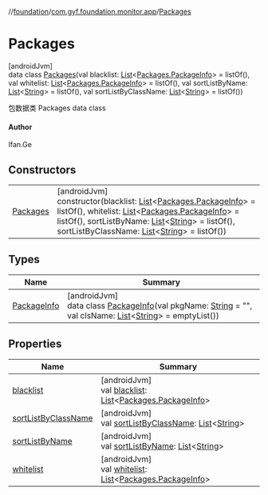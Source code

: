 //[foundation](../../../index.md)/[com.gyf.foundation.monitor.app](../index.md)/[Packages](index.md)

# Packages

[androidJvm]\
data class [Packages](index.md)(val blacklist: [List](https://kotlinlang.org/api/core/kotlin-stdlib/kotlin.collections/-list/index.html)&lt;[Packages.PackageInfo](-package-info/index.md)&gt; = listOf(), val whitelist: [List](https://kotlinlang.org/api/core/kotlin-stdlib/kotlin.collections/-list/index.html)&lt;[Packages.PackageInfo](-package-info/index.md)&gt; = listOf(), val sortListByName: [List](https://kotlinlang.org/api/core/kotlin-stdlib/kotlin.collections/-list/index.html)&lt;[String](https://kotlinlang.org/api/core/kotlin-stdlib/kotlin/-string/index.html)&gt; = listOf(), val sortListByClassName: [List](https://kotlinlang.org/api/core/kotlin-stdlib/kotlin.collections/-list/index.html)&lt;[String](https://kotlinlang.org/api/core/kotlin-stdlib/kotlin/-string/index.html)&gt; = listOf())

包数据类 Packages data class

#### Author

Ifan.Ge

## Constructors

| | |
|---|---|
| [Packages](-packages.md) | [androidJvm]<br>constructor(blacklist: [List](https://kotlinlang.org/api/core/kotlin-stdlib/kotlin.collections/-list/index.html)&lt;[Packages.PackageInfo](-package-info/index.md)&gt; = listOf(), whitelist: [List](https://kotlinlang.org/api/core/kotlin-stdlib/kotlin.collections/-list/index.html)&lt;[Packages.PackageInfo](-package-info/index.md)&gt; = listOf(), sortListByName: [List](https://kotlinlang.org/api/core/kotlin-stdlib/kotlin.collections/-list/index.html)&lt;[String](https://kotlinlang.org/api/core/kotlin-stdlib/kotlin/-string/index.html)&gt; = listOf(), sortListByClassName: [List](https://kotlinlang.org/api/core/kotlin-stdlib/kotlin.collections/-list/index.html)&lt;[String](https://kotlinlang.org/api/core/kotlin-stdlib/kotlin/-string/index.html)&gt; = listOf()) |

## Types

| Name | Summary |
|---|---|
| [PackageInfo](-package-info/index.md) | [androidJvm]<br>data class [PackageInfo](-package-info/index.md)(val pkgName: [String](https://kotlinlang.org/api/core/kotlin-stdlib/kotlin/-string/index.html) = &quot;&quot;, val clsName: [List](https://kotlinlang.org/api/core/kotlin-stdlib/kotlin.collections/-list/index.html)&lt;[String](https://kotlinlang.org/api/core/kotlin-stdlib/kotlin/-string/index.html)&gt; = emptyList()) |

## Properties

| Name | Summary |
|---|---|
| [blacklist](blacklist.md) | [androidJvm]<br>val [blacklist](blacklist.md): [List](https://kotlinlang.org/api/core/kotlin-stdlib/kotlin.collections/-list/index.html)&lt;[Packages.PackageInfo](-package-info/index.md)&gt; |
| [sortListByClassName](sort-list-by-class-name.md) | [androidJvm]<br>val [sortListByClassName](sort-list-by-class-name.md): [List](https://kotlinlang.org/api/core/kotlin-stdlib/kotlin.collections/-list/index.html)&lt;[String](https://kotlinlang.org/api/core/kotlin-stdlib/kotlin/-string/index.html)&gt; |
| [sortListByName](sort-list-by-name.md) | [androidJvm]<br>val [sortListByName](sort-list-by-name.md): [List](https://kotlinlang.org/api/core/kotlin-stdlib/kotlin.collections/-list/index.html)&lt;[String](https://kotlinlang.org/api/core/kotlin-stdlib/kotlin/-string/index.html)&gt; |
| [whitelist](whitelist.md) | [androidJvm]<br>val [whitelist](whitelist.md): [List](https://kotlinlang.org/api/core/kotlin-stdlib/kotlin.collections/-list/index.html)&lt;[Packages.PackageInfo](-package-info/index.md)&gt; |